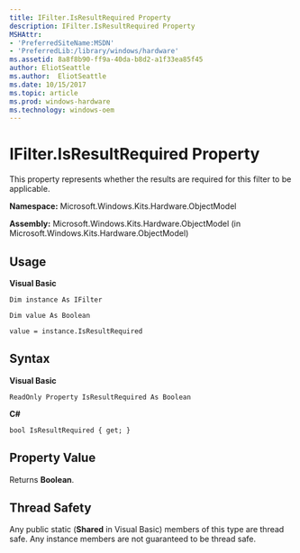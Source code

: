 ```yaml
---
title: IFilter.IsResultRequired Property
description: IFilter.IsResultRequired Property
MSHAttr:
- 'PreferredSiteName:MSDN'
- 'PreferredLib:/library/windows/hardware'
ms.assetid: 8a8f8b90-ff9a-40da-b8d2-a1f33ea85f45
author: EliotSeattle
ms.author:  EliotSeattle
ms.date: 10/15/2017
ms.topic: article
ms.prod: windows-hardware
ms.technology: windows-oem
---
```


# IFilter.IsResultRequired Property


This property represents whether the results are required for this filter to be applicable.

**Namespace:** Microsoft.Windows.Kits.Hardware.ObjectModel

**Assembly:** Microsoft.Windows.Kits.Hardware.ObjectModel (in Microsoft.Windows.Kits.Hardware.ObjectModel)

## <span id="Usage"></span><span id="usage"></span><span id="USAGE"></span>Usage


**Visual Basic**

`Dim instance As IFilter`

`Dim value As Boolean`

`value = instance.IsResultRequired`

## <span id="Syntax"></span><span id="syntax"></span><span id="SYNTAX"></span>Syntax


**Visual Basic**

`ReadOnly Property IsResultRequired As Boolean`

**C#**

`bool IsResultRequired { get; }`

## <span id="Property_Value"></span><span id="property_value"></span><span id="PROPERTY_VALUE"></span>Property Value


Returns **Boolean**.

## <span id="Thread_Safety"></span><span id="thread_safety"></span><span id="THREAD_SAFETY"></span>Thread Safety


Any public static (**Shared** in Visual Basic) members of this type are thread safe. Any instance members are not guaranteed to be thread safe.

 

 






